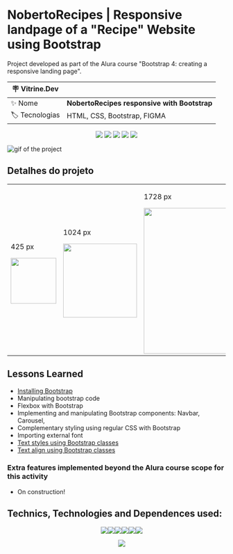 # NobertoRecipes | Responsive landpage of a "Recipe" Website using Bootstrap

Project developed as part of the Alura course "Bootstrap 4: creating a responsive landing page".

| :placard: Vitrine.Dev |     |
| -------------  | --- |
| :sparkles: Nome        | **NobertoRecipes responsive with Bootstrap**
| :label: Tecnologias | HTML, CSS, Bootstrap, FIGMA

<p align="center">
<img src='https://img.shields.io/github/last-commit/NobertoFerreiraFilho/NobertoRecipes-bootstrap?style=plastic'>
<img src='https://img.shields.io/static/v1?label=Status&message=OnGoing&color=yellow'>
<img src='https://img.shields.io/github/stars/NobertoFerreiraFilho/NobertoRecipes-bootstrap'>
<img src='https://img.shields.io/github/forks/NobertoFerreiraFilho/NobertoRecipes-bootstrap'>
<img src='https://img.shields.io/github/issues/NobertoFerreiraFilho/NobertoRecipes-bootstrap'>
</p>

![gif of the project](#vitrinedev)

## Detalhes do projeto

<!-- Inserir imagem com a #vitrinedev ao final do link -->
<table align="center">
  <tr>
    <td>
      <p>425 px</P>
      <img src='' width=105/>
    </td>
    <td>
      <p>1024 px</P>
      <img src='' width=170/>
    </td> 
    <td>
      <p>1728 px</P>
      <img src='#vitrinedev' width=335/>
    </td> 
  </tr>
</table>

## Lessons Learned

<ul>
  <li><a href='https://getbootstrap.com/docs/4.3/getting-started/introduction'>Installing Bootstrap</a></li>
  <li>Manipulating bootstrap code</li>
  <li>Flexbox with Bootstrap</li>
  <li>Implementing and manipulating Bootstrap components: Navbar, Carousel, </li>
  <li>Complementary styling using regular CSS with Bootstrap</li>
  <li>Importing external font</li>
  <li><a href="https://getbootstrap.com/docs/4.0/content/typography/">Text styles using Bootstrap classes</a></li>
  <li><a href="https://getbootstrap.com/docs/4.3/utilities/text/#text-alignment">Text align using Bootstrap classes</a></li>
</ul>

 ### Extra features implemented beyond the Alura course scope for this activity
 <ul>
  <li>On construction!</li>
</ul>
 
## Technics, Technologies and Dependences used:

<ul style='display:flex; flex-wrap: wrap; justify-content:center;'>
<il>
<img src='https://img.shields.io/badge/Bootstrap-black?logo=Bootstrap'/>
</il>
<il>
<img src='https://img.shields.io/badge/CSS3-black?logo=CSS3'/>
</il>
<il>
<img src='https://img.shields.io/badge/HTML5-black?logo=HTML5'/>
</il>
<il>
<img src='https://img.shields.io/badge/Git-black?logo=git'/>
</il>
<il>
<img src='https://img.shields.io/badge/FIGMA-black?logo=figma'/>
</il>
<il>
<img src='https://img.shields.io/badge/VSCode-black?logo=visual-studio-code'/>
</il>
</ul>

<ul style='display:flex; flex-wrap: wrap; justify-content:center;'>
<il>
<img src='https://img.shields.io/badge/CI%20CD-black?logo=CI-CD'/>
</il>
</ul>
